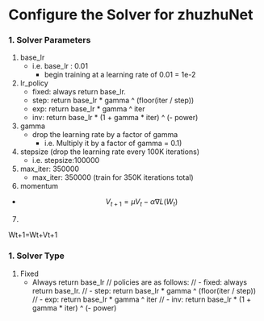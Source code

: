Configure the Solver for zhuzhuNet
========================
### 1. Solver Parameters
1. base_lr
   * i.e. base_lr : 0.01 
       * begin training at a learning rate of 0.01 = 1e-2
2. lr_policy
   * fixed: always return base_lr.
   * step: return base_lr * gamma ^ (floor(iter / step))
   * exp: return base_lr * gamma ^ iter
   * inv: return base_lr * (1 + gamma * iter) ^ (- power)
3. gamma
   * drop the learning rate by a factor of gamma
      * i.e. Multiply it by a factor of gamma = 0.1)
4. stepsize (drop the learning rate every 100K iterations)
   * i.e. stepsize:100000
5. max_iter: 350000 
   * max_iter: 350000 (train for 350K iterations total)
6. momentum
  * $$ V_{t+1} = \mu V_t - \alpha \nabla L(W_t) $$ 
7. 
Wt+1=Wt+Vt+1
### 1. Solver Type
1. Fixed
   * Always return base_lr
// policies are as follows:
//    - fixed: always return base_lr.
//    - step: return base_lr * gamma ^ (floor(iter / step))
//    - exp: return base_lr * gamma ^ iter
//    - inv: return base_lr * (1 + gamma * iter) ^ (- power)
